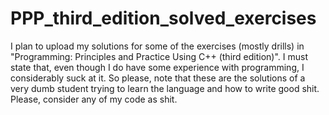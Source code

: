 # PPP_third_edition_solved_exercises
I plan to upload my solutions for some of the exercises (mostly drills) in "Programming: Principles and Practice Using C++ (third edition)". 
I must state that, even though I do have some experience with programming, I considerably suck at it. So please, note that these are the solutions of a very dumb student trying to learn the language and how to write good shit. Please, consider any of my code as shit.

